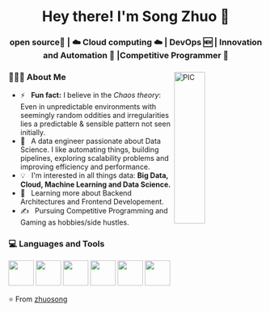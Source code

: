 <h1 align="center">Hey there! I'm Song Zhuo 👋 </h1>
<h3 align="center">open source📜 | ☁️ Cloud computing ☁️ |  DevOps 🆕 | Innovation and Automation 🤖 |Competitive Programmer  🚀</h3>
<div>
<img width = "35%" align="right" alt="PIC" height="300px" src="https://media.giphy.com/media/2IudUHdI075HL02Pkk/giphy.gif" />
<div align="left"> 
  <h3> 👨🏻‍💻 About Me </h3>
  
  - ⚡ &nbsp; <b>Fun fact:</b> I believe in the *Chaos theory*: Even in unpredictable environments with seemingly random oddities and irregularities lies a predictable & sensible pattern not seen initially.
  - 🤔 &nbsp; A data engineer passionate about Data Science. I like automating things, building pipelines, exploring scalability problems and improving efficiency and performance.
  - 💡 &nbsp; I'm interested in all things data: <b> Big Data, Cloud, Machine Learning and Data Science. </b>
  - 🌱 &nbsp; Learning more about Backend Architectures and Frontend Developement.
  - ✍️ &nbsp; Pursuing Competitive Programming and Gaming as hobbies/side hustles.  

</div>

<div>
  <h3> 💻 Languages and Tools </h3>
  <p>
    <code><a href="https://www.python.org/" target="_blank"><img height="50" src="https://www.vectorlogo.zone/logos/python/python-ar21.svg"></a></code>
    <code><a href="https://flask.palletsprojects.com/en/1.1.x/" target="_blank"><img height="50" src="https://www.vectorlogo.zone/logos/pocoo_flask/pocoo_flask-ar21.svg"></a></code>
    <code><a href="https://go.dev/" target="_blank"><img height="50" src="https://www.vectorlogo.zone/logos/golang/golang-icon.svg"></a></code>
    <code><a href="https://microservices.io/" target="_blank"><img height="50" src="https://comunytek.com/wp-content/uploads/2017/03/Microservices.png"></a></code>
    <code><a href="https://www.mongodb.com/" target="_blank"><img height="50" src="https://www.vectorlogo.zone/logos/mongodb/mongodb-ar21.svg"></a></code>
    <code><a href="https://www.ansible.com/" target="_blank"><img height="50" src="https://www.vectorlogo.zone/logos/ansible/ansible-ar21.svg"></a></code>
  </p>
</div> 


⭐️ From [zhuosong](https://github.com/zzhuosong)




